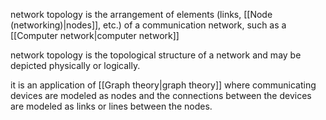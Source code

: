 network topology is the arrangement of elements (links, [[Node (networking)|nodes]], etc.) of a communication network, such as a [[Computer network|computer network]]
 
network topology is the topological structure of a network and may be depicted physically or logically. 

it is an application of [[Graph theory|graph theory]] where communicating devices are modeled as nodes and the connections between the devices are modeled as links or lines between the nodes.